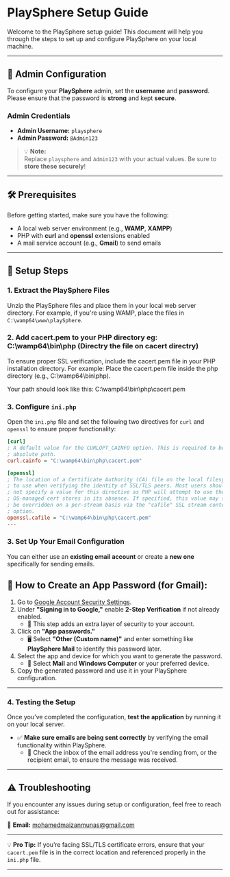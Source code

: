 # PlaySphere Setup Guide

Welcome to the PlaySphere setup guide! This document will help you through the steps to set up and configure PlaySphere on your local machine.

---
## 🔑 Admin Configuration

To configure your **PlaySphere** admin, set the **username** and **password**. Please ensure that the password is **strong** and kept **secure**.

### Admin Credentials

- **Admin Username:** `playsphere`  
- **Admin Password:** `@Admin123`  

> 💡 **Note:**  
> Replace `playsphere` and `Admin123` with your actual values. Be sure to **store these securely**!

---

## 🛠️ Prerequisites

Before getting started, make sure you have the following:

- A local web server environment (e.g., **WAMP**, **XAMPP**)
- PHP with **curl** and **openssl** extensions enabled
- A mail service account (e.g., **Gmail**) to send emails

---

## 📝 Setup Steps

### 1. Extract the PlaySphere Files
Unzip the PlaySphere files and place them in your local web server directory. For example, if you're using WAMP, place the files in `C:\wamp64\www\playSphere`.

### 2. Add cacert.pem to your PHP directory eg: C:\wamp64\bin\php (Directry the file on cacert directry)
To ensure proper SSL verification, include the cacert.pem file in your PHP installation directory. For example:
Place the cacert.pem file inside the php directory (e.g., C:\wamp64\bin\php).

Your path should look like this:
C:\wamp64\bin\php\cacert.pem

### 3. Configure `ini.php`
Open the `ini.php` file and set the following two directives for `curl` and `openssl` to ensure proper functionality:

```ini
[curl]
; A default value for the CURLOPT_CAINFO option. This is required to be an
; absolute path.
curl.cainfo = "C:\wamp64\bin\php\cacert.pem"

[openssl]
; The location of a Certificate Authority (CA) file on the local filesystem
; to use when verifying the identity of SSL/TLS peers. Most users should
; not specify a value for this directive as PHP will attempt to use the
; OS-managed cert stores in its absence. If specified, this value may still
; be overridden on a per-stream basis via the "cafile" SSL stream context
; option.
openssl.cafile = "C:\wamp64\bin\php\cacert.pem"
---

```
### 3. Set Up Your Email Configuration

You can either use an **existing email account** or create a **new one** specifically for sending emails.

## 🔑 How to Create an App Password (for Gmail):
1. Go to [Google Account Security Settings](https://myaccount.google.com/security).
2. Under **"Signing in to Google,"** enable **2-Step Verification** if not already enabled. 
    - 🔐 This step adds an extra layer of security to your account.
3. Click on **"App passwords."**
    - 🖥️ Select **"Other (Custom name)"** and enter something like **PlaySphere Mail** to identify this password later.
4. Select the app and device for which you want to generate the password.
    - 📱 Select **Mail** and **Windows Computer** or your preferred device.
5. Copy the generated password and use it in your PlaySphere configuration.

---

### 4. Testing the Setup

Once you’ve completed the configuration, **test the application** by running it on your local server. 

- ✅ **Make sure emails are being sent correctly** by verifying the email functionality within PlaySphere.
    - 📧 Check the inbox of the email address you're sending from, or the recipient email, to ensure the message was received.

---

## ⚠️ Troubleshooting

If you encounter any issues during setup or configuration, feel free to reach out for assistance:

📧 **Email:** [mohamedmaizanmunas@gmail.com](mailto:mohamedmaizanmunas@gmail.com)

---

💡 **Pro Tip:** If you’re facing SSL/TLS certificate errors, ensure that your `cacert.pem` file is in the correct location and referenced properly in the `ini.php` file.

---


